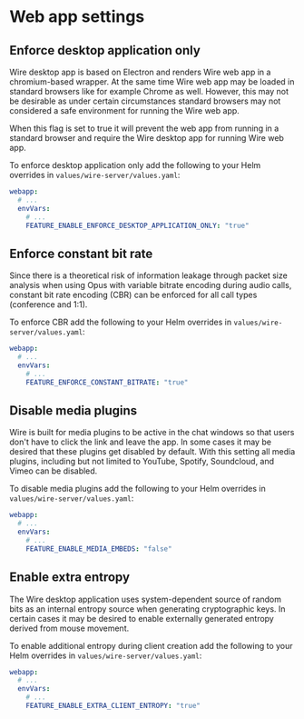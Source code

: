 # Web app settings

## Enforce desktop application only

Wire desktop app is based on Electron and renders Wire web app in a chromium-based wrapper. At the same time Wire web app may be loaded in standard browsers like for example Chrome as well. However, this may not be desirable as under certain circumstances standard browsers may not considered a safe environment for running the Wire web app.

When this flag is set to true it will prevent the web app from running in a standard browser and require the Wire desktop app for running Wire web app.

To enforce desktop application only add the following to your Helm overrides in `values/wire-server/values.yaml`:

```yaml
webapp:
  # ...
  envVars:
    # ...
    FEATURE_ENABLE_ENFORCE_DESKTOP_APPLICATION_ONLY: "true"
```

## Enforce constant bit rate

Since there is a theoretical risk of information leakage through packet size analysis when using Opus with variable bitrate encoding during audio calls, constant bit rate encoding (CBR) can be enforced for all call types (conference and 1:1).


To enforce CBR add the following to your Helm overrides in `values/wire-server/values.yaml`:

```yaml
webapp:
  # ...
  envVars:
    # ...
    FEATURE_ENFORCE_CONSTANT_BITRATE: "true"
```

## Disable media plugins

Wire is built for media plugins to be active in the chat windows so that users don't have to click the link and leave the app. In some cases it may be desired that these plugins get disabled by default. With this setting all media plugins, including but not limited to YouTube, Spotify, Soundcloud, and Vimeo can be disabled.

To disable media plugins add the following to your Helm overrides in `values/wire-server/values.yaml`:

```yaml
webapp:
  # ...
  envVars:
    # ...
    FEATURE_ENABLE_MEDIA_EMBEDS: "false"
```

## Enable extra entropy

The Wire desktop application uses system-dependent source of random bits as an internal entropy source when generating cryptographic keys. In certain cases it may be desired to enable externally generated entropy derived from mouse movement.

To enable additional entropy during client creation add the following to your Helm overrides in `values/wire-server/values.yaml`:

```yaml
webapp:
  # ...
  envVars:
    # ...
    FEATURE_ENABLE_EXTRA_CLIENT_ENTROPY: "true"
```

